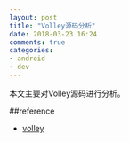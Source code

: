 ```yaml
---
layout: post
title: "Volley源码分析"
date: 2018-03-23 16:24
comments: true
categories: 
- android
- dev
---
```


本文主要对Volley源码进行分析。

<!-- more -->

##reference

+ [volley](https://github.com/google/volley)
